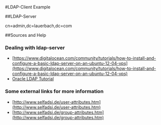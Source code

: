 #LDAP-Client Example


##LDAP-Server

cn=admin,dc=lauerbach,dc=com

##Sources and Help

### Dealing with ldap-server 

* [https://www.digitalocean.com/community/tutorials/how-to-install-and-configure-a-basic-ldap-server-on-an-ubuntu-12-04-vps](https://www.digitalocean.com/community/tutorials/how-to-install-and-configure-a-basic-ldap-server-on-an-ubuntu-12-04-vps)
* [Oracle LDAP Tutorial](https://docs.oracle.com/javase/tutorial/jndi/ops/filter.html)


### Some external links for more information

* [http://www.selfadsi.de/user-attributes.htm](http://www.selfadsi.de/user-attributes.htm)
* [http://www.selfadsi.de/group-attributes.htm](http://www.selfadsi.de/group-attributes.htm)

